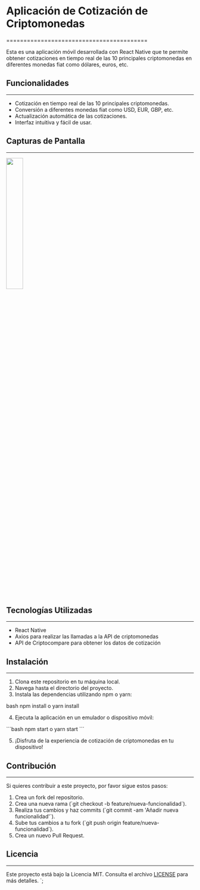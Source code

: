 # Aplicación de Cotización de Criptomonedas
=========================================

Esta es una aplicación móvil desarrollada con React Native que te permite obtener cotizaciones en tiempo real de las 10 principales criptomonedas en diferentes monedas fiat como dólares, euros, etc.

## Funcionalidades
--------------------

- Cotización en tiempo real de las 10 principales criptomonedas.
- Conversión a diferentes monedas fiat como USD, EUR, GBP, etc.
- Actualización automática de las cotizaciones.
- Interfaz intuitiva y fácil de usar.

## Capturas de Pantalla
--------------------


<img src="https://github.com/JoseCrespo00001/criptomonedaReactNative/assets/123144789/d5cb7244-1d17-4b60-a7fe-9586df535827" width="30%" height="30%">


## Tecnologías Utilizadas
--------------------

- React Native
- Axios para realizar las llamadas a la API de criptomonedas
- API de Criptocompare para obtener los datos de cotización

## Instalación
--------------------

1. Clona este repositorio en tu máquina local.
2. Navega hasta el directorio del proyecto.
3. Instala las dependencias utilizando npm o yarn:

bash
npm install
 o
yarn install

4. Ejecuta la aplicación en un emulador o dispositivo móvil:

\`\`\`bash
npm start
 o
yarn start
\`\`\`

5. ¡Disfruta de la experiencia de cotización de criptomonedas en tu dispositivo!

## Contribución
--------------------

Si quieres contribuir a este proyecto, por favor sigue estos pasos:

1. Crea un fork del repositorio.
2. Crea una nueva rama (\`git checkout -b feature/nueva-funcionalidad\`).
3. Realiza tus cambios y haz commits (\`git commit -am 'Añadir nueva funcionalidad'\`).
4. Sube tus cambios a tu fork (\`git push origin feature/nueva-funcionalidad\`).
5. Crea un nuevo Pull Request.

## Licencia
--------------------

Este proyecto está bajo la Licencia MIT. Consulta el archivo [LICENSE](LICENSE) para más detalles.
`;

